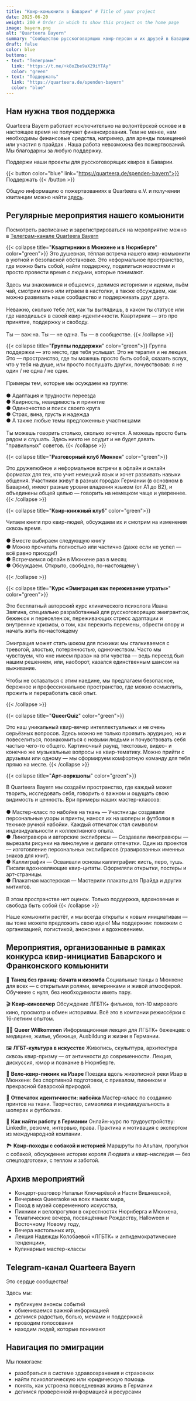 ```yaml
---
title: "Квир-комьюнити в Баварии" # Title of your project
date: 2025-06-20
weight: 200 # Order in which to show this project on the home page
image: bayern.png
alt: "Quarteera Bayern"
summary: "Сообщество русскоговорящих квир-персон и их друзей в Баварии. Мы проводим мероприятия в Мюнхене, Нюрнберге и онлайн, чтобы каждый мог найти для себя безопасное и доступное пространство."
draft: false
color: blue
buttons:
- text: "Телеграмм"
  link: "https://t.me/+k8oZbe9aX29iYTAy"
  color: "green"
- text: "Поддержать"
  link: "https://quarteera.de/spenden-bayern"
  color: "blue"
---
```


## Нам нужна твоя поддержка

Quarteera Bayern работает исключительно на волонтёрской основе и в настоящее время не получает финансирования. Тем не менее, нам необходимы финансовые средства, например, для аренды помещений или участия в прайдах . Наша работа невозможна без пожертвований. Мы благодарны за любую поддержку.

Поддержи наши проекты для русскоговорящих квиров в Баварии.

{{< button color="blue" link="https://quarteera.de/spenden-bayern">}}
Поддержать
{{< /button >}}

Общую информацию о пожертвованиях в Quarteera e.V. и получении квитанции можно найти [здесь](../spenden).


## Регулярные мероприятия нашего комьюнити

Посмотреть расписание и зарегистрироваться на мероприятие можно в [Телеграм-канале Quarteera Bayern](https://t.me/+k8oZbe9aX29iYTAy)


{{< collapse title="**Квартирники в Мюнхене и в Нюрнберге**" color="green">}}
Это душевная, тёплая встреча нашего квир-комьюнити в уютной и безопасной обстановке. Это неформальное пространство, где можно быть собой, найти поддержку, поделиться новостями и просто провести время с людьми, которые понимают. \
\
Здесь мы знакомимся и общаемся, делимся историями и идеями, пьём чай, смотрим кино или играем в настолки, а также обсуждаем, как можно развивать наше сообщество и поддерживать друг друга. \
\
Неважно, сколько тебе лет, как ты выглядишь, в каком ты статусе или где находишься в своей квир-идентичности. Квартирник — это про принятие, поддержку и свободу.\
\
Ты — важ:на. Ты — не од:на. Ты — в сообществе.
{{< /collapse >}}

{{< collapse title="**Группы поддержки**" color="green">}}
Группа поддержки — это место, где тебя услышат. Это не терапия и не лекция. Это — пространство, где ты можешь просто быть собой, сказать вслух, что у тебя на душе, или просто послушать других, почувствовав: я не один / не одна / не одни. \
\
Примеры тем, которые мы осуждаем на группе: \
\
● Адаптация и трудности переезда \
● Квирность, невидимость и принятие \
● Одиночество и поиск своего круга \
● Страх, вина, грусть и надежда \
● А также любые темы предложенные участни:цами \
\
Ты можешь говорить столько, сколько хочется. А можешь просто быть рядом и слушать. Здесь никто не осудит и не будет давать "правильных" советов.
{{< /collapse >}}

{{< collapse title="**Разговорный клуб Мюнхен**" color="green">}}

Это дружелюбное и неформальное встречи в офлайн и онлайн форматах для тех, кто учит немецкий язык и хочет развивать навыки общения. Участники живут в разных городах Германии (в основном в Баварии), имеют разные уровни владения языком (от A1 до B2), и объединены общей целью — говорить на немецком чаще и увереннее.
{{< /collapse >}}

{{< collapse title="**Квир-книжный клуб**" color="green">}}

Читаем книги про квир-людей, обсуждаем их и смотрим на изменения сквозь время. \
\
● Вместе выбираем следующую книгу \
● Можно прочитать полностью или частично (даже если не успел — всё равно приходи!) \
● Встречаемся офлайн в Мюнхене раз в месяц \
● Обсуждаем. Открыто, свободно, по-настоящему \

{{< /collapse >}}

{{< collapse title="**Курс «Эмиграция как переживание утраты»**" color="green">}}

Это бесплатный авторский курс клинического психолога Ивана Звягина, специально разработанный для русскоговорящих эмигрант:ок, бежен:ок и переселен:ок, переживающих стресс адаптации и внутренние кризисы, о том, как пережить перемены, обрести опору и начать жить по-настоящему \
\
Эмиграция может стать шоком для психики: мы сталкиваемся с тревогой, злостью, потерянностью, одиночеством. Часто мы чувствуем, что «не имеем права» на эти чувства — ведь переезд был нашим решением, или, наоборот, казался единственным шансом на выживание. \
\
Чтобы не оставаться с этим наедине, мы предлагаем безопасное, бережное и профессиональное пространство, где можно осмыслить, прожить и переработать свой опыт.

{{< /collapse >}}

{{< collapse title="**QueerQuiz**" color="green">}}

Это наш уникальный квир-вечер интеллектуальных и не очень серьёзных вопросов. Здесь можно не только проявить эрудицию, но и повеселиться, познакомиться с новыми людьми и почувствовать себя частью чего-то общего. Картиночный раунд, текстовые, видео- и конечно же музыкальные вопросы на квир-тематику. Можно прийти с друзьями или одному — мы сформируем комфортную команду для тебя прямо на месте.
{{< /collapse >}}

{{< collapse title="**Арт-воркшопы**" color="green">}}

В Quarteera Bayern мы создаём пространство, где каждый может творить, исследовать себя, говорить о важном и ощущать свою видимость и ценность. Ври примеры наших мастер-классов: \
\
● Мастер-класс по набойке на ткань — Участни:цы создавали персональные узоры и принты, нанося их на шоперы и футболки в технике ручной набойки. Каждый отпечаток стал символом индивидуальности и коллективного опыта. \
● Линогравюра и авторские экслибрисы — Создавали линогравюры — вырезали рисунки на линолеуме и делали отпечатки. Один из проектов — изготовление персональных экслибрисов (гравированных именных знаков для книг). \
● Каллиграфия — Осваивали основы каллиграфии: кисть, перо, тушь. Писали вдохновляющие квир-цитаты. Оформляли открытки, постеры и арт-страницы. \
● Плакатная мастерская — Мастерили плакаты для Прайда и других митингов. \
\
В этом пространстве нет оценок. Только поддержка, вдохновение и свобода быть собой
{{< /collapse >}}


Наше комьюнити растёт, и мы всегда открыты к новым инициативам — вы тоже можете предложить свою идею! Мы поддержим: поможем с организацией, логистикой, анонсами и вдохновением.


## Мероприятия, организованные в рамках конкурса квир-инициатив Баварского и Франконского комьюнити

💃 **Танец без границ: бачата и кизомба**
Социальные танцы в Мюнхене для всех — с открытыми ролями, вечеринками и живой атмосферой. Обучение с нуля, без необходимости иметь пару.

🎬 **Квир-киновечер**
Обсуждение ЛГБТК+ фильмов, топ-10 мирового кино, просмотр и обмен историями. Всё это в компании режиссёрки с 16-летним опытом.

🏳️‍🌈 **Queer Willkommen**
Информационная лекция для ЛГБТК+ беженцев: о медицине, жилье, убежище, Ausbildung и жизни в Германии.

🖼️ **ЛГБТ-культура в искусстве**
Живопись, скульптура, архитектура сквозь квир-призму — от античности до современности. Лекция, дискуссия, юмор и познание в Нюрнберге.

🚴 **Вело-квир-пикник на Изаре**
Поездка вдоль живописной реки Изар в Мюнхене: без спортивной подготовки, с привалом, пикником и прекрасной баварской природой.

🧵 **Отпечаток идентичности: набойка**
Мастер-класс по созданию принтов на ткани. Творчество, символика и индивидуальность в шоперах и футболках.

💼 **Как найти работу в Германии**
Онлайн-курс по трудоустройству: LinkedIn, резюме, интервью, права. Практика и мотивация с экспертом из международной компании.

🏞️ **Квир-походы с собакой и историей**
Маршруты по Альпам, прогулки с собакой, обсуждение истории короля Людвига и квир-наследия — без спецподготовки, с теплом и заботой.


## Архив мероприятий

- Концерт-разговор Натальи Ключарёвой и Насти Вишневской,
- Вечеринка Queeraoke на всех языках мира,
- Поход в музей современного искусства,
- Пикники и велопрогулки в окрестностях Нюрнберга и Мюнхена,
- Тематические вечера, посвящённые Рождеству, Halloween и Восточному Новому году,
- Вечера настольных игр,
- Лекция Надежды Колобаевой «ЛГБТК+ и антидемократические тенденции»,
- Кулинарные мастер-классы

## Telegram-канал Quarteera Bayern

Это сердце сообщества!

Здесь мы:
- публикуем анонсы событий
- обмениваемся важной информацией
- делимся радостью, болью, мемами и поддержкой
- проводим голосования
- находим людей, которые понимают

## Навигация по эмиграции
Мы помогаем:
- разобраться в системе здравоохранения и страховках
- найти психологическую или юридическую помощь
- понять, как устроена повседневная жизнь в Германии
- делимся проверенной информацией и ресурсами



